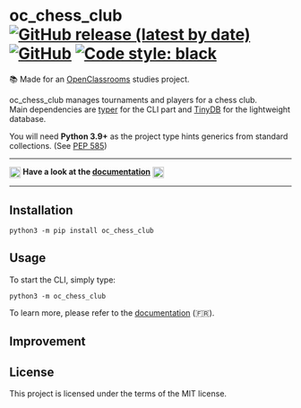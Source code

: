 # oc_chess_club [![GitHub release (latest by date)](https://img.shields.io/github/v/release/pablolec/oc_chess_club)](https://github.com/PabloLec/oc_chess_club/releases/) [![GitHub](https://img.shields.io/github/license/pablolec/oc_chess_club)](https://github.com/PabloLec/oc_chess_club/blob/main/LICENCE) [![Code style: black](https://img.shields.io/badge/code%20style-black-000000.svg)](https://github.com/psf/black)

:books: Made for an [OpenClassrooms](https://openclassrooms.com) studies project.

oc_chess_club manages tournaments and players for a chess club.  
Main dependencies are [typer](https://github.com/tiangolo/typer/) for the CLI part and [TinyDB](https://github.com/msiemens/tinydb) for the lightweight database.

You will need **Python 3.9+** as the project type hints generics from standard collections. (See [PEP 585](https://www.python.org/dev/peps/pep-0585/))

---

<img class="emoji" title=":fr:" alt=":fr:" src="https://github.githubassets.com/images/icons/emoji/unicode/1f1eb-1f1f7.png" data-canonical-src="https://github.githubassets.com/images/icons/emoji/unicode/1f1eb-1f1f7.png" width="20" height="20" align="absmiddle"> **Have a look at the [documentation](https://pablolec.github.io/oc_chess_club)** <img class="emoji" title=":fr:" alt=":fr:" src="https://github.githubassets.com/images/icons/emoji/unicode/1f1eb-1f1f7.png" data-canonical-src="https://github.githubassets.com/images/icons/emoji/unicode/1f1eb-1f1f7.png" width="20" height="20" align="absmiddle">

---

## Installation

```console
python3 -m pip install oc_chess_club
```

## Usage

To start the CLI, simply type:

```console
python3 -m oc_chess_club
```

To learn more, please refer to the [documentation](https://pablolec.github.io/oc_chess_club) (:fr:).

## Improvement

## License

This project is licensed under the terms of the MIT license.
